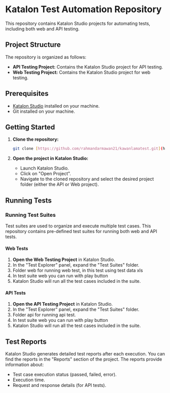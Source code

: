 # Katalon Test Automation Repository

This repository contains Katalon Studio projects for automating tests, including both web and API testing.

## Project Structure

The repository is organized as follows:

* **API Testing Project:** Contains the Katalon Studio project for API testing.
* **Web Testing Project:** Contains the Katalon Studio project for web testing.

## Prerequisites

* [Katalon Studio](https://www.katalon.com/) installed on your machine.
* Git installed on your machine.

## Getting Started

1.  **Clone the repository:**

    ```bash
    git clone [https://github.com/rahmandarmawan21/kawanlamatest.git](https://github.com/rahmandarmawan21/kawanlamatest.git)
    ```

2.  **Open the project in Katalon Studio:**

    * Launch Katalon Studio.
    * Click on "Open Project".
    * Navigate to the cloned repository and select the desired project folder (either the API or Web project).

## Running Tests

### Running Test Suites

Test suites are used to organize and execute multiple test cases. This repository contains pre-defined test suites for running both web and API tests.

#### Web Tests

1.  **Open the Web Testing Project** in Katalon Studio.
2.  In the "Test Explorer" panel, expand the "Test Suites" folder.
3.  Folder web for running web test, in this test using test data xls
4.  In test suite web you can run with play button
5.  Katalon Studio will run all the test cases included in the suite.

#### API Tests

1.  **Open the API Testing Project** in Katalon Studio.
2.  In the "Test Explorer" panel, expand the "Test Suites" folder.
3.  Folder api for running api test.
4.  In test suite web you can run with play button
5.  Katalon Studio will run all the test cases included in the suite.

## Test Reports

Katalon Studio generates detailed test reports after each execution. You can find the reports in the "Reports" section of the project. The reports provide information about:

* Test case execution status (passed, failed, error).
* Execution time.
* Request and response details (for API tests).

